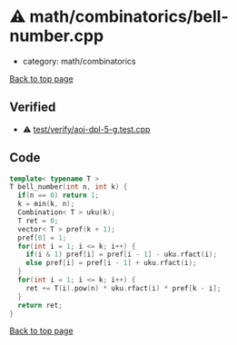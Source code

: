 <!-- mathjax config similar to math.stackexchange -->
<script type="text/javascript" async
  src="https://cdnjs.cloudflare.com/ajax/libs/mathjax/2.7.5/MathJax.js?config=TeX-MML-AM_CHTML">
</script>
<script type="text/x-mathjax-config">
  MathJax.Hub.Config({
    TeX: { equationNumbers: { autoNumber: "AMS" }},
    tex2jax: {
      inlineMath: [ ['$','$'] ],
      processEscapes: true
    },
    "HTML-CSS": { matchFontHeight: false },
    displayAlign: "left",
    displayIndent: "2em"
  });
</script>

<script type="text/javascript" src="https://cdnjs.cloudflare.com/ajax/libs/jquery/3.4.1/jquery.min.js"></script>
<script src="https://cdn.jsdelivr.net/npm/jquery-balloon-js@1.1.2/jquery.balloon.min.js" integrity="sha256-ZEYs9VrgAeNuPvs15E39OsyOJaIkXEEt10fzxJ20+2I=" crossorigin="anonymous"></script>
<script type="text/javascript" src="../../../assets/js/copy-button.js"></script>
<link rel="stylesheet" href="../../../assets/css/copy-button.css" />


# :warning: math/combinatorics/bell-number.cpp
* category: math/combinatorics


[Back to top page](../../../index.html)



## Verified
* :warning: [test/verify/aoj-dpl-5-g.test.cpp](../../../verify/test/verify/aoj-dpl-5-g.test.cpp.html)


## Code
```cpp
template< typename T >
T bell_number(int n, int k) {
  if(n == 0) return 1;
  k = min(k, n);
  Combination< T > uku(k);
  T ret = 0;
  vector< T > pref(k + 1);
  pref[0] = 1;
  for(int i = 1; i <= k; i++) {
    if(i & 1) pref[i] = pref[i - 1] - uku.rfact(i);
    else pref[i] = pref[i - 1] + uku.rfact(i);
  }
  for(int i = 1; i <= k; i++) {
    ret += T(i).pow(n) * uku.rfact(i) * pref[k - i];
  }
  return ret;
}

```

[Back to top page](../../../index.html)

